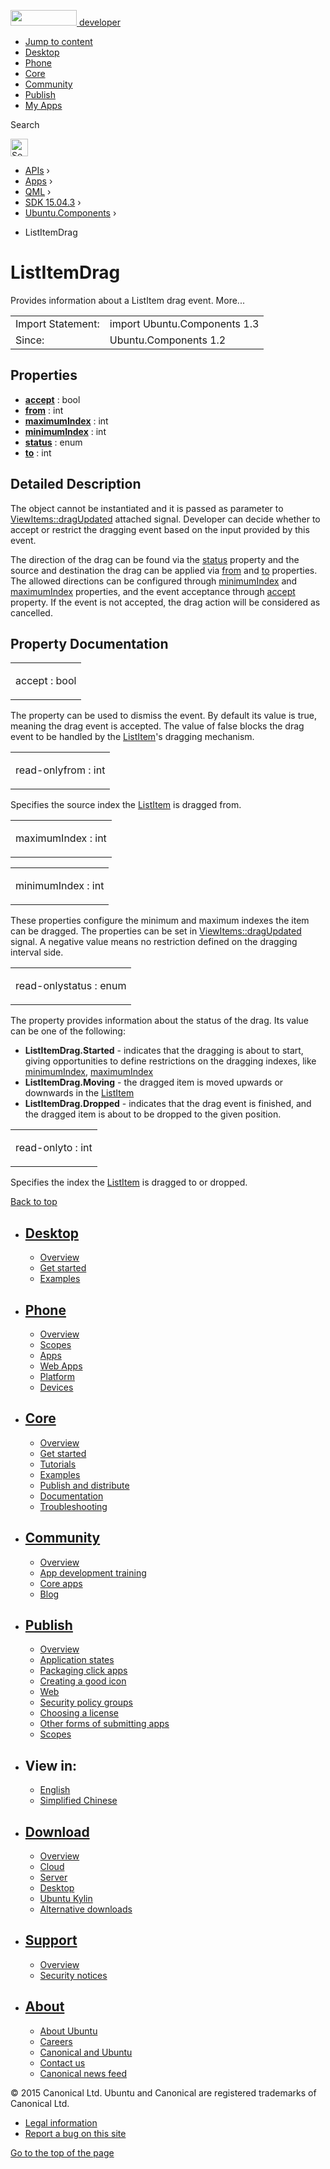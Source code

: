 <a href="https://developer.ubuntu.com/" class="logo-ubuntu"><img src="https://developer.ubuntu.com/assets/sites/ubuntu/latest/u/img/logos/logo-ubuntu-orange.svg" width="106" height="25" /> <span>developer</span></a>

-   [Jump to content](index.html#main-content)
-   [Desktop](https://developer.ubuntu.com/en/desktop/)
-   [Phone](https://developer.ubuntu.com/en/phone/)
-   [Core](https://developer.ubuntu.com/core)
-   [Community](https://developer.ubuntu.com/en/community/)
-   [Publish](https://developer.ubuntu.com/en/publish/)
-   [My Apps](https://myapps.developer.ubuntu.com/)

Search

<img src="https://developer.ubuntu.com/assets/sites/ubuntu/latest/u/img/search-white.svg" alt="Search" height="28" />

-   [APIs](../../../../index.html) ›
-   [Apps](../../../index.html) ›
-   [QML](../../index.html) ›
-   [SDK 15.04.3](../index.html) ›
-   [Ubuntu.Components](../Ubuntu.Components/index.html) ›

<!-- -->

-   ListItemDrag

ListItemDrag
============

<span class="subtitle"></span>
Provides information about a ListItem drag event. More...

|                   |                              |
|-------------------|------------------------------|
| Import Statement: | import Ubuntu.Components 1.3 |
| Since:            | Ubuntu.Components 1.2        |

<span id="properties"></span>
Properties
----------

-   ****[accept](index.html#accept-prop)**** : bool
-   ****[from](index.html#from-prop)**** : int
-   ****[maximumIndex](index.html#maximumIndex-prop)**** : int
-   ****[minimumIndex](index.html#minimumIndex-prop)**** : int
-   ****[status](index.html#status-prop)**** : enum
-   ****[to](index.html#to-prop)**** : int

<span id="details"></span>
Detailed Description
--------------------

The object cannot be instantiated and it is passed as parameter to [ViewItems::dragUpdated](../Ubuntu.Components.ViewItems/index.html#dragUpdated-signal) attached signal. Developer can decide whether to accept or restrict the dragging event based on the input provided by this event.

The direction of the drag can be found via the [status](index.html#status-prop) property and the source and destination the drag can be applied via [from](index.html#from-prop) and [to](index.html#to-prop) properties. The allowed directions can be configured through [minimumIndex](index.html#minimumIndex-prop) and [maximumIndex](index.html#maximumIndex-prop) properties, and the event acceptance through [accept](index.html#accept-prop) property. If the event is not accepted, the drag action will be considered as cancelled.

Property Documentation
----------------------

<table>
<colgroup>
<col width="100%" />
</colgroup>
<tbody>
<tr class="odd">
<td><p><span id="accept-prop"></span><span class="name">accept</span> : <span class="type">bool</span></p></td>
</tr>
</tbody>
</table>

The property can be used to dismiss the event. By default its value is true, meaning the drag event is accepted. The value of false blocks the drag event to be handled by the [ListItem](../Ubuntu.Components.ListItem/index.html)'s dragging mechanism.

<table>
<colgroup>
<col width="100%" />
</colgroup>
<tbody>
<tr class="odd">
<td><p><span id="from-prop"></span><span class="qmlreadonly">read-only</span><span class="name">from</span> : <span class="type">int</span></p></td>
</tr>
</tbody>
</table>

Specifies the source index the [ListItem](../Ubuntu.Components.ListItem/index.html) is dragged from.

<table>
<colgroup>
<col width="100%" />
</colgroup>
<tbody>
<tr class="odd">
<td><p><span id="maximumIndex-prop"></span><span class="name">maximumIndex</span> : <span class="type">int</span></p></td>
</tr>
</tbody>
</table>

<table>
<colgroup>
<col width="100%" />
</colgroup>
<tbody>
<tr class="odd">
<td><p><span id="minimumIndex-prop"></span><span class="name">minimumIndex</span> : <span class="type">int</span></p></td>
</tr>
</tbody>
</table>

These properties configure the minimum and maximum indexes the item can be dragged. The properties can be set in [ViewItems::dragUpdated](../Ubuntu.Components.ViewItems/index.html#dragUpdated-signal) signal. A negative value means no restriction defined on the dragging interval side.

<table>
<colgroup>
<col width="100%" />
</colgroup>
<tbody>
<tr class="odd">
<td><p><span id="status-prop"></span><span class="qmlreadonly">read-only</span><span class="name">status</span> : <span class="type">enum</span></p></td>
</tr>
</tbody>
</table>

The property provides information about the status of the drag. Its value can be one of the following:

-   **ListItemDrag.Started** - indicates that the dragging is about to start, giving opportunities to define restrictions on the dragging indexes, like [minimumIndex](index.html#minimumIndex-prop), [maximumIndex](index.html#maximumIndex-prop)
-   **ListItemDrag.Moving** - the dragged item is moved upwards or downwards in the [ListItem](../Ubuntu.Components.ListItem/index.html)
-   **ListItemDrag.Dropped** - indicates that the drag event is finished, and the dragged item is about to be dropped to the given position.

<table>
<colgroup>
<col width="100%" />
</colgroup>
<tbody>
<tr class="odd">
<td><p><span id="to-prop"></span><span class="qmlreadonly">read-only</span><span class="name">to</span> : <span class="type">int</span></p></td>
</tr>
</tbody>
</table>

Specifies the index the [ListItem](../Ubuntu.Components.ListItem/index.html) is dragged to or dropped.

[Back to top](index.html#)

-   [Desktop](https://developer.ubuntu.com/en/desktop/)
    ---------------------------------------------------

    -   [Overview](https://developer.ubuntu.com/en/desktop/)
    -   [Get started](http://snapcraft.io/?utm_source=developer.ubuntu.com&utm_medium=devportal&utm_term=snaps%20snapcraft%20desktop&utm_content=menu&utm_campaign=duc_snappers)
    -   [Examples](https://github.com/ubuntu/snappy-playpen)

-   [Phone](https://developer.ubuntu.com/en/phone/)
    -----------------------------------------------

    -   [Overview](https://developer.ubuntu.com/en/phone/)
    -   [Scopes](https://developer.ubuntu.com/en/phone/scopes/)
    -   [Apps](https://developer.ubuntu.com/en/phone/apps/)
    -   [Web Apps](https://developer.ubuntu.com/en/phone/web/)
    -   [Platform](https://developer.ubuntu.com/en/phone/platform/)
    -   [Devices](https://developer.ubuntu.com/en/phone/devices/)

-   [Core](https://developer.ubuntu.com/core)
    -----------------------------------------

    -   [Overview](https://developer.ubuntu.com/core)
    -   [Get started](https://developer.ubuntu.com/core/get-started)
    -   [Tutorials](https://developer.ubuntu.com/core/tutorials)
    -   [Examples](https://developer.ubuntu.com/core/examples)
    -   [Publish and distribute](https://developer.ubuntu.com/core/publish-and-distribute)
    -   [Documentation](https://developer.ubuntu.com/core/documentation)
    -   [Troubleshooting](https://developer.ubuntu.com/core/troubleshooting)

-   [Community](https://developer.ubuntu.com/en/community/)
    -------------------------------------------------------

    -   [Overview](https://developer.ubuntu.com/en/community/)
    -   [App development training](https://developer.ubuntu.com/en/community/training/)
    -   [Core apps](https://developer.ubuntu.com/en/community/core-apps/)
    -   [Blog](https://developer.ubuntu.com/en/community/blog/)

-   [Publish](https://developer.ubuntu.com/en/publish/)
    ---------------------------------------------------

    -   [Overview](https://developer.ubuntu.com/en/publish/)
    -   [Application states](https://developer.ubuntu.com/en/publish/application-states/)
    -   [Packaging click apps](https://developer.ubuntu.com/en/publish/packaging-click-apps/)
    -   [Creating a good icon](https://developer.ubuntu.com/en/publish/creating-a-good-icon/)
    -   [Web](https://developer.ubuntu.com/en/publish/web/)
    -   [Security policy groups](https://developer.ubuntu.com/en/publish/security-policy-groups/)
    -   [Choosing a license](https://developer.ubuntu.com/en/publish/choosing-a-license/)
    -   [Other forms of submitting apps](https://developer.ubuntu.com/en/publish/other-forms-of-submitting-apps/)
    -   [Scopes](https://developer.ubuntu.com/en/publish/scopes/)

-   View in:
    --------

    -   [English](index.html "Change to language: English")
    -   [Simplified Chinese](index.html "Change to language: Simplified Chinese")

-   [Download](http://ubuntu.com/download/)
    ---------------------------------------

    -   [Overview](http://ubuntu.com/download)
    -   [Cloud](http://ubuntu.com/download/cloud)
    -   [Server](http://ubuntu.com/download/server)
    -   [Desktop](http://ubuntu.com/download/desktop)
    -   [Ubuntu Kylin](http://ubuntu.com/download/ubuntu-kylin)
    -   [Alternative downloads](http://ubuntu.com/download/alternative-downloads)

-   [Support](http://ubuntu.com/support/)
    -------------------------------------

    -   [Overview](http://ubuntu.com/support)
    -   [Security notices](http://www.ubuntu.com/usn/)

-   [About](http://ubuntu.com/about/)
    ---------------------------------

    -   [About Ubuntu](http://ubuntu.com/about/about-ubuntu)
    -   [Careers](http://www.canonical.com/careers)
    -   [Canonical and Ubuntu](http://ubuntu.com/about/canonical-and-ubuntu)
    -   [Contact us](http://ubuntu.com/about/contact-us)
    -   [Canonical news feed](http://insights.ubuntu.com/feed/)

© 2015 Canonical Ltd. Ubuntu and Canonical are registered trademarks of Canonical Ltd.

-   [Legal information](http://www.ubuntu.com/legal)
-   [Report a bug on this site](https://bugs.launchpad.net/developer-ubuntu-com/)

<span class="accessibility-aid">[Go to the top of the page](index.html#)</span>
